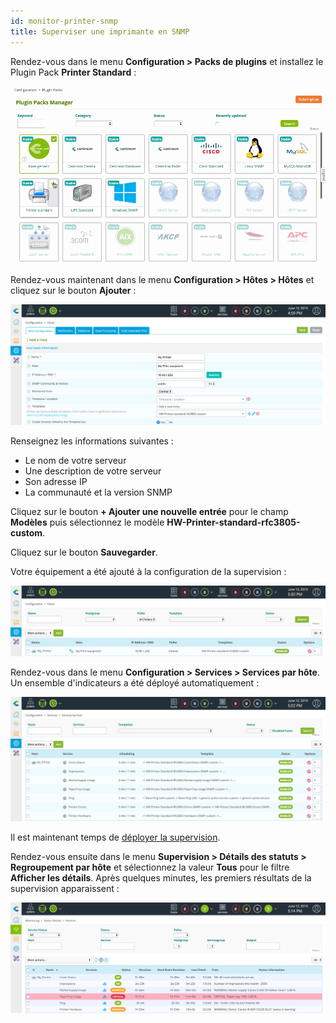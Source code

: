 ```yaml
---
id: monitor-printer-snmp
title: Superviser une imprimante en SNMP
---
```


Rendez-vous dans le menu **Configuration > Packs de plugins** et installez le Plugin Pack **Printer Standard** :

![image](../assets/getting-started/quick_start_printer_0.gif)

Rendez-vous maintenant dans le menu **Configuration > Hôtes > Hôtes** et cliquez sur le bouton **Ajouter** :

![image](../assets/getting-started/quick_start_printer_1.png)

Renseignez les informations suivantes :

* Le nom de votre serveur
* Une description de votre serveur
* Son adresse IP
* La communauté et la version SNMP

Cliquez sur le bouton **+ Ajouter une nouvelle entrée** pour le champ **Modèles** puis
sélectionnez le modèle **HW-Printer-standard-rfc3805-custom**.

Cliquez sur le bouton **Sauvegarder**.

Votre équipement a été ajouté à la configuration de la supervision :

![image](../assets/getting-started/quick_start_printer_2.png)

Rendez-vous dans le menu **Configuration > Services > Services par hôte**. Un ensemble d'indicateurs a été déployé
automatiquement :

![image](../assets/getting-started/quick_start_printer_3.png)

Il est maintenant temps de [déployer la supervision](first-supervision.md#déployer-une-configuration).

Rendez-vous ensuite dans le menu **Supervision > Détails des statuts > Regroupement par hôte** et sélectionnez la valeur **Tous** pour le
filtre **Afficher les détails**. Après quelques minutes, les premiers résultats de la supervision apparaissent :

![image](../assets/getting-started/quick_start_printer_4.png)
